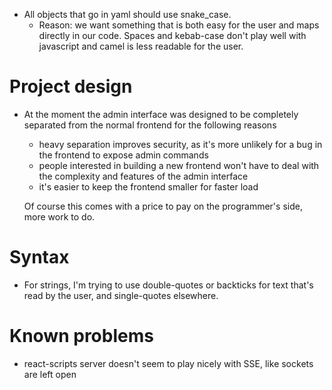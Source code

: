 - All objects that go in yaml should use snake_case. 
    - Reason: we want something that is both easy for the user and maps directly in our code. 
      Spaces and kebab-case don't play well with javascript and camel is less readable for the user.  
    
# Project design
- At the moment the admin interface was designed to be completely separated from the normal frontend for the following reasons
  - heavy separation improves security, as it's more unlikely for a bug in the frontend to expose admin commands
  - people interested in building a new frontend won't have to deal with the complexity and features of the admin interface
  - it's easier to keep the frontend smaller for faster load

  Of course this comes with a price to pay on the programmer's side, more work to do.  

# Syntax
- For strings, I'm trying to use double-quotes or backticks for text that's read by the user, and single-quotes elsewhere.  

# Known problems
- react-scripts server doesn't seem to play nicely with SSE, like sockets are left open
